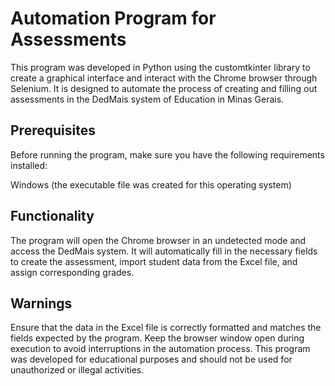 <h1>Automation Program for Assessments</h1>
This program was developed in Python using the customtkinter library to create a graphical interface and interact with the Chrome browser through Selenium. It is designed to automate the process of creating and filling out assessments in the DedMais system of Education in Minas Gerais.

<h2>Prerequisites</h2>
Before running the program, make sure you have the following requirements installed:

Windows (the executable file was created for this operating system)

<h2>Functionality</h2>
The program will open the Chrome browser in an undetected mode and access the DedMais system. It will automatically fill in the necessary fields to create the assessment, import student data from the Excel file, and assign corresponding grades.

<h2>Warnings</h2>
Ensure that the data in the Excel file is correctly formatted and matches the fields expected by the program.
Keep the browser window open during execution to avoid interruptions in the automation process.
This program was developed for educational purposes and should not be used for unauthorized or illegal activities.
